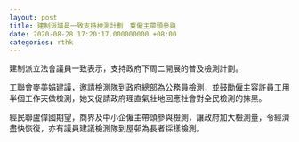 ```yaml
---
layout: post
title: 建制派議員一致支持檢測計劃　冀僱主帶頭參與
date: 2020-08-28 17:20:17.000000000 +08:00
categories: rthk
---
```


建制派立法會議員一致表示，支持政府下周二開展的普及檢測計劃。

工聯會麥美娟建議，邀請檢測隊到政府總部為公務員檢測，並鼓勵僱主容許員工用半個工作天做檢測，她又促請政府理直氣壯地回應社會對全民檢測的抹黑。

經民聯盧偉國期望，商界及中小企僱主帶頭參與檢測，讓政府加大檢測量，令經濟盡快恢復，亦有議員建議檢測隊到屋邨為長者採樣檢測。
